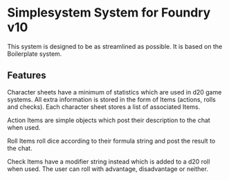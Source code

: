 # Simplesystem System for Foundry v10

This system is designed to be as streamlined as possible. It is based on the Boilerplate system.

## Features

Character sheets have a minimum of statistics which are used in d20 game systems. All extra information is stored
in the form of Items (actions, rolls and checks). Each character sheet stores a list of associated Items.

Action Items are simple objects which post their description to the chat when used.

Roll Items roll dice according to their formula string and post the result to the chat.

Check Items have a modifier string instead which is added to a d20 roll when used. The user can roll with advantage,
disadvantage or neither.
